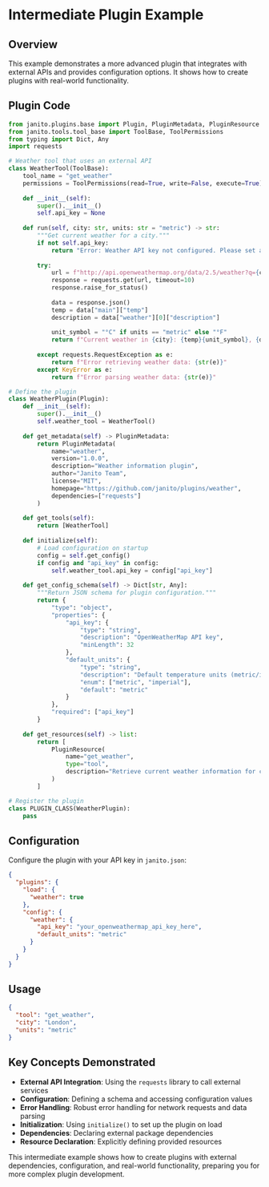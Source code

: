 # Intermediate Plugin Example

## Overview

This example demonstrates a more advanced plugin that integrates with external APIs and provides configuration options. It shows how to create plugins with real-world functionality.

## Plugin Code

```python
from janito.plugins.base import Plugin, PluginMetadata, PluginResource
from janito.tools.tool_base import ToolBase, ToolPermissions
from typing import Dict, Any
import requests

# Weather tool that uses an external API
class WeatherTool(ToolBase):
    tool_name = "get_weather"
    permissions = ToolPermissions(read=True, write=False, execute=True)
    
    def __init__(self):
        super().__init__()
        self.api_key = None
    
    def run(self, city: str, units: str = "metric") -> str:
        """Get current weather for a city."""
        if not self.api_key:
            return "Error: Weather API key not configured. Please set api_key in plugin configuration."
        
        try:
            url = f"http://api.openweathermap.org/data/2.5/weather?q={city}&appid={self.api_key}&units={units}"
            response = requests.get(url, timeout=10)
            response.raise_for_status()
            
            data = response.json()
            temp = data["main"]["temp"]
            description = data["weather"][0]["description"]
            
            unit_symbol = "°C" if units == "metric" else "°F"
            return f"Current weather in {city}: {temp}{unit_symbol}, {description}"
            
        except requests.RequestException as e:
            return f"Error retrieving weather data: {str(e)}"
        except KeyError as e:
            return f"Error parsing weather data: {str(e)}"

# Define the plugin
class WeatherPlugin(Plugin):
    def __init__(self):
        super().__init__()
        self.weather_tool = WeatherTool()
    
    def get_metadata(self) -> PluginMetadata:
        return PluginMetadata(
            name="weather",
            version="1.0.0",
            description="Weather information plugin",
            author="Janito Team",
            license="MIT",
            homepage="https://github.com/janito/plugins/weather",
            dependencies=["requests"]
        )
    
    def get_tools(self):
        return [WeatherTool]
    
    def initialize(self):
        # Load configuration on startup
        config = self.get_config()
        if config and "api_key" in config:
            self.weather_tool.api_key = config["api_key"]
        
    def get_config_schema(self) -> Dict[str, Any]:
        """Return JSON schema for plugin configuration."""
        return {
            "type": "object",
            "properties": {
                "api_key": {
                    "type": "string",
                    "description": "OpenWeatherMap API key",
                    "minLength": 32
                },
                "default_units": {
                    "type": "string",
                    "description": "Default temperature units (metric/imperial)",
                    "enum": ["metric", "imperial"],
                    "default": "metric"
                }
            },
            "required": ["api_key"]
        }
    
    def get_resources(self) -> list:
        return [
            PluginResource(
                name="get_weather",
                type="tool",
                description="Retrieve current weather information for cities"
            )
        ]

# Register the plugin
class PLUGIN_CLASS(WeatherPlugin):
    pass
```

## Configuration

Configure the plugin with your API key in `janito.json`:

```json
{
  "plugins": {
    "load": {
      "weather": true
    },
    "config": {
      "weather": {
        "api_key": "your_openweathermap_api_key_here",
        "default_units": "metric"
      }
    }
  }
}
```

## Usage

```json
{
  "tool": "get_weather",
  "city": "London",
  "units": "metric"
}
```

## Key Concepts Demonstrated

- **External API Integration**: Using the `requests` library to call external services
- **Configuration**: Defining a schema and accessing configuration values
- **Error Handling**: Robust error handling for network requests and data parsing
- **Initialization**: Using `initialize()` to set up the plugin on load
- **Dependencies**: Declaring external package dependencies
- **Resource Declaration**: Explicitly defining provided resources

This intermediate example shows how to create plugins with external dependencies, configuration, and real-world functionality, preparing you for more complex plugin development.
